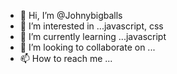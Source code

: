 - 👋 Hi, I’m @Johnybigballs
- 👀 I’m interested in ...javascript, css   
- 🌱 I’m currently learning ...javascript
- 💞️ I’m looking to collaborate on ...
- 📫 How to reach me ...

<!---
Finii92/Finii92 is a ✨ special ✨ repository because its `README.md` (this file) appears on your GitHub profile.
You can click the Preview link to take a look at your changes.
--->
